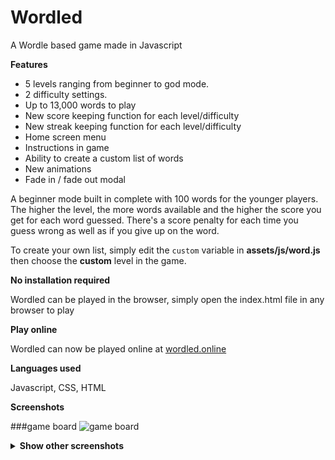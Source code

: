 # Wordled
A Wordle based game made in Javascript

**Features**

- 5 levels ranging from beginner to god mode.
- 2 difficulty settings.
- Up to 13,000 words to play
- New score keeping function for each level/difficulty
- New streak keeping function for each level/difficulty
- Home screen menu
- Instructions in game
- Ability to create a custom list of words
- New animations
- Fade in / fade out modal

A beginner mode built in complete with 100 words for the younger players. The higher the level, the more words available and the higher the score you get for each word guessed. There's a score penalty for each time you guess wrong as well as if you give up on the word.

To create your own list, simply edit the ```custom``` variable in **assets/js/word.js** then choose the **custom** level in the game.

**No installation required**

Wordled can be played in the browser, simply open the index.html file in any browser to play

**Play online**

Wordled can now be played online at [wordled.online](https://wordled.online)

**Languages used**

Javascript, CSS, HTML

**Screenshots**

###game board
![game board](https://user-images.githubusercontent.com/95859352/152353492-a706e77f-9a7e-4d09-8a43-8a5c1470e7f3.png)

<details><summary><b>Show other screenshots</b></summary>

###menu
![menu](https://user-images.githubusercontent.com/95859352/152353450-3c0fba45-0341-4902-9e27-23a1c757b2aa.png)

###difficult mode
![difficult mode](https://user-images.githubusercontent.com/95859352/152353527-08d8ccdc-3fc9-4fac-a391-d0a960e2b0e3.png)

###in game difficulty select
![in game difficulty select](https://user-images.githubusercontent.com/95859352/152353560-169070f7-e5a1-4910-9f9d-d5f2f577767b.png)

###in game level select
![in game level select](https://user-images.githubusercontent.com/95859352/152353576-26b10328-ad48-4a62-af6b-524ab6483bcd.png)

###win screen
![win screen](https://user-images.githubusercontent.com/95859352/152353619-8f52aa36-c5be-4547-8388-80b0fe3ea6d1.png)

###lost screen
![lost screen](https://user-images.githubusercontent.com/95859352/152353641-5b75aa4f-7aef-47f4-9c70-fbb5fbb29683.png)

###give up screen
![give up screen](https://user-images.githubusercontent.com/95859352/152353678-957e89cd-9b39-4670-8cbe-ef79e7c3709d.png)

###difficulty select
![difficulty select](https://user-images.githubusercontent.com/95859352/152353707-22f6603c-46c4-4b20-b570-1bd6a0aaac2a.png)

###help game
![help game](https://user-images.githubusercontent.com/95859352/152353727-ca94dcb1-97ae-4ec5-8bd7-f2927015693a.png)

###help options
![help options](https://user-images.githubusercontent.com/95859352/152353749-85167c57-bacb-4ba1-991b-24d2cf3d597b.png)

###level select
![level select](https://user-images.githubusercontent.com/95859352/152353776-aeed8993-6e8d-407f-8656-4c2bc0171c39.png)

###score easy
![score easy](https://user-images.githubusercontent.com/95859352/152353797-9ec46bcf-9392-4956-be80-6156980fe541.png)

###streak easy
![streak easy](https://user-images.githubusercontent.com/95859352/152353831-3153054f-f85b-48af-97a6-b4fc5cef132b.png)

</details>

